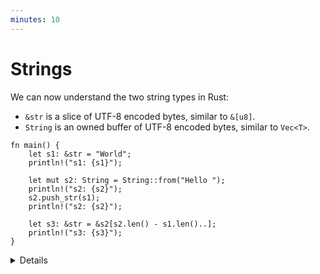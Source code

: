```yaml
---
minutes: 10
---
```


<!-- NOTES:
Including `&str` as a way of representing a slice of valid utf-8
-->

# Strings

We can now understand the two string types in Rust:

- `&str` is a slice of UTF-8 encoded bytes, similar to `&[u8]`.
- `String` is an owned buffer of UTF-8 encoded bytes, similar to `Vec<T>`.

<!-- Avoid using fixed integers when slicing since this breaks
translations. Using the length of s1 and s2 is safe. -->

```rust,editable
fn main() {
    let s1: &str = "World";
    println!("s1: {s1}");

    let mut s2: String = String::from("Hello ");
    println!("s2: {s2}");
    s2.push_str(s1);
    println!("s2: {s2}");

    let s3: &str = &s2[s2.len() - s1.len()..];
    println!("s3: {s3}");
}
```

<details>

- `&str` introduces a string slice, which is an immutable reference to UTF-8
  encoded string data stored in a block of memory. String literals (`"Hello"`),
  are stored in the program’s binary.

- Rust's `String` type is a wrapper around a vector of bytes. As with a
  `Vec<T>`, it is owned.

- As with many other types `String::from()` creates a string from a string
  literal; `String::new()` creates a new empty string, to which string data can
  be added using the `push()` and `push_str()` methods.

- The `format!()` macro is a convenient way to generate an owned string from
  dynamic values. It accepts the same format specification as `println!()`.

- You can borrow `&str` slices from `String` via `&` and optionally range
  selection. If you select a byte range that is not aligned to character
  boundaries, the expression will panic. The `chars` iterator iterates over
  characters and is preferred over trying to get character boundaries right.

- For C++ programmers: think of `&str` as `std::string_view` from C++, but the
  one that always points to a valid string in memory. Rust `String` is a rough
  equivalent of `std::string` from C++ (main difference: it can only contain
  UTF-8 encoded bytes and will never use a small-string optimization).

- Byte strings literals allow you to create a `&[u8]` value directly:

  <!-- mdbook-xgettext: skip -->
  ```rust,editable
  fn main() {
      println!("{:?}", b"abc");
      println!("{:?}", &[97, 98, 99]);
  }
  ```

- Raw strings allow you to create a `&str` value with escapes disabled:
  `r"\n" == "\\n"`. You can embed double-quotes by using an equal amount of `#`
  on either side of the quotes:

  <!-- mdbook-xgettext: skip -->
  ```rust,editable
  fn main() {
      println!(r#"<a href="link.html">link</a>"#);
      println!("<a href=\"link.html\">link</a>");
  }
  ```

</details>
